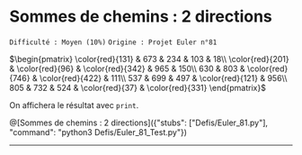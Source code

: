 # Sommes de chemins : 2 directions
`Difficulté : Moyen (10%)`
`Origine : Projet Euler n°81`

$`\begin{pmatrix}
\color{red}{131} & 673 & 234 & 103 & 18\\
\color{red}{201} & \color{red}{96} & \color{red}{342} & 965 & 150\\
630 & 803 & \color{red}{746} & \color{red}{422} & 111\\
537 & 699 & 497 & \color{red}{121} & 956\\
805 & 732 & 524 & \color{red}{37} & \color{red}{331}
\end{pmatrix}`$

On affichera le résultat avec `print`.

@[Sommes de chemins : 2 directions]({"stubs": ["Defis/Euler_81.py"], "command": "python3 Defis/Euler_81_Test.py"})

---
